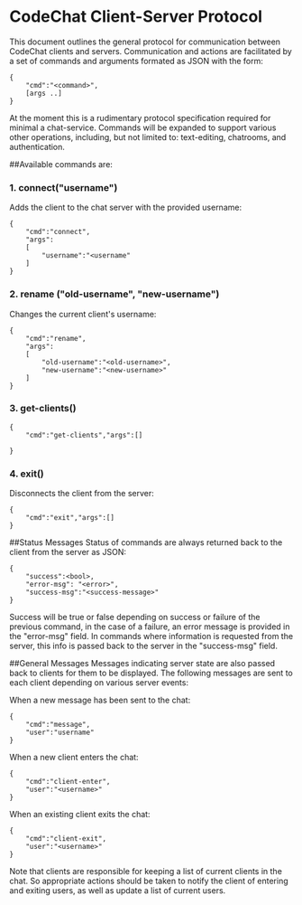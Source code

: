 CodeChat Client-Server Protocol
===============================
This document outlines the general protocol for communication between
CodeChat clients and servers. Communication and actions are facilitated
by a set of commands and arguments formated as JSON with the form:

	{
		"cmd":"<command>",
		[args ..]
	}

At the moment this is a rudimentary protocol specification required for
minimal a chat-service. Commands will be expanded to support various
other operations, including, but not limited to: text-editing, chatrooms,
and authentication.

##Available commands are:
### 1. connect("username")
Adds the client to the chat server with the provided username:

	{
		"cmd":"connect",
		"args":
		[
			"username":"<username"
		]
	}
### 2. rename ("old-username", "new-username")
Changes the current client's username:

	{
		"cmd":"rename",
		"args":
		[
			"old-username":"<old-username>",
			"new-username":"<new-username>"
		]
	}

### 3. get-clients()

	{
		"cmd":"get-clients","args":[]

	}

### 4. exit()
Disconnects the client from the server:

	{
		"cmd":"exit","args":[]
	}

##Status Messages
Status of commands are always returned back to the client from the
server as JSON:

	{
		"success":<bool>,
		"error-msg": "<error>",
		"success-msg":"<success-message>"
	}

Success will be true or false depending on success or failure of the previous command, in the case of a failure, an error message is provided
in the "error-msg" field. In commands where information is requested from
the server, this info is passed back to the server in the "success-msg"
field.

##General Messages
Messages indicating server state are also passed back to clients for them
to be displayed. The following messages are sent to each client depending
on various server events:

When a new message has been sent to the chat:

	{
		"cmd":"message",
		"user":"username"
	}

When a new client enters the chat:

	{
		"cmd":"client-enter",
		"user":"<username>"
	}

When an existing client exits the chat:

	{
		"cmd":"client-exit",
		"user":"<username>"
	}

Note that clients are responsible for keeping a list of current clients
in the chat. So appropriate actions should be taken to notify the client
of entering and exiting users, as well as update a list of current users.
